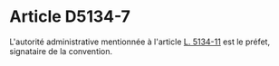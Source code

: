 # Article D5134-7

  
L'autorité administrative mentionnée à l'article [L. 5134-11][1] est le préfet, signataire de la convention.

 [1]: /affichCodeArticle.do?cidTexte=LEGITEXT000006072050&idArticle=LEGIARTI000006903536&dateTexte=&categorieLien=cid